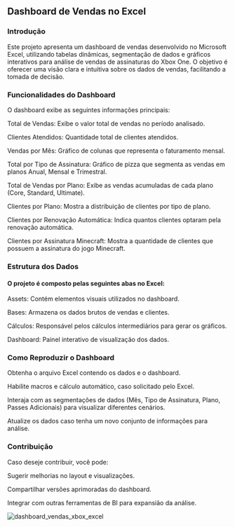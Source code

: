 <h2>Dashboard de Vendas no Excel</h2>

<h3>Introdução</h3>

Este projeto apresenta um dashboard de vendas desenvolvido no Microsoft Excel, utilizando tabelas dinâmicas, segmentação de dados e gráficos interativos para análise de vendas de assinaturas do Xbox One. O objetivo é oferecer uma visão clara e intuitiva sobre os dados de vendas, facilitando a tomada de decisão.

<h3> Funcionalidades do Dashboard</h3>

O dashboard exibe as seguintes informações principais:

Total de Vendas: Exibe o valor total de vendas no período analisado.

Clientes Atendidos: Quantidade total de clientes atendidos.

Vendas por Mês: Gráfico de colunas que representa o faturamento mensal.

Total por Tipo de Assinatura: Gráfico de pizza que segmenta as vendas em planos Anual, Mensal e Trimestral.

Total de Vendas por Plano: Exibe as vendas acumuladas de cada plano (Core, Standard, Ultimate).

Clientes por Plano: Mostra a distribuição de clientes por tipo de plano.

Clientes por Renovação Automática: Indica quantos clientes optaram pela renovação automática.

Clientes por Assinatura Minecraft: Mostra a quantidade de clientes que possuem a assinatura do jogo Minecraft.

<h3>Estrutura dos Dados</h3>

<h4>O projeto é composto pelas seguintes abas no Excel:</h4>

Assets: Contém elementos visuais utilizados no dashboard.

Bases: Armazena os dados brutos de vendas e clientes.

Cálculos: Responsável pelos cálculos intermediários para gerar os gráficos.

Dashboard: Painel interativo de visualização dos dados.

<h3>Como Reproduzir o Dashboard</h3>

Obtenha o arquivo Excel contendo os dados e o dashboard.

Habilite macros e cálculo automático, caso solicitado pelo Excel.

Interaja com as segmentações de dados (Mês, Tipo de Assinatura, Plano, Passes Adicionais) para visualizar diferentes cenários.

Atualize os dados caso tenha um novo conjunto de informações para análise.

<h3>Contribuição</h3>

Caso deseje contribuir, você pode:

Sugerir melhorias no layout e visualizações.

Compartilhar versões aprimoradas do dashboard.

Integrar com outras ferramentas de BI para expansião da análise.

![dashboard_vendas_xbox_excel](https://github.com/user-attachments/assets/4272b436-3203-4b69-9b6e-d2b83c55c999)


